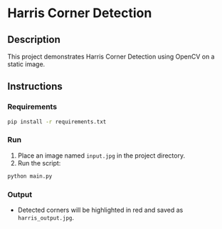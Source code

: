 # Harris Corner Detection

## Description
This project demonstrates Harris Corner Detection using OpenCV on a static image.

## Instructions

### Requirements
```bash
pip install -r requirements.txt
```

### Run
1. Place an image named `input.jpg` in the project directory.
2. Run the script:
```bash
python main.py
```

### Output
- Detected corners will be highlighted in red and saved as `harris_output.jpg`.

